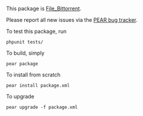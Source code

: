 This package is [File_Bittorrent](http://pear.php.net/package/File_Bittorrent).

Please report all new issues via the [PEAR bug tracker](http://pear.php.net/bugs/).

To test this package, run
    
    phpunit tests/

To build, simply

    pear package

To install from scratch

    pear install package.xml

To upgrade

    pear upgrade -f package.xml

